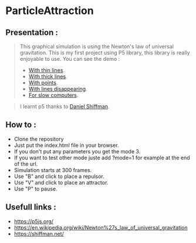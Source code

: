 # ParticleAttraction

## Presentation :

>This graphical simulation is using the Newton's law of universal gravitation. This is my first project using P5 library, this library is really enjoyable to use. You can see the demo :
>- [With thin lines](https://hanzopgp.github.io/ParticleAttraction/?mode=1).
>- [With thick lines](https://hanzopgp.github.io/ParticleAttraction/?mode=2).
>- [With points](https://hanzopgp.github.io/ParticleAttraction/?mode=3).
>- [With lines disappearing](https://hanzopgp.github.io/ParticleAttraction/?mode=4).
>- [For slow computers](https://hanzopgp.github.io/ParticleAttraction/?mode=5).

>I learnt p5 thanks to [Daniel Shiffman](https://shiffman.net/).

## How to :

- Clone the repository
- Just put the index.html file in your browser.
- If you don't put any parameters you get the mode 3.
- If you want to test other mode juste add ?mode=1 for example at the end of the url.
- Simulation starts at 300 frames.
- Use "B" and click to place a repulsor.
- Use "V" and click to place an attractor.
- Use "P" to pause.

## Usefull links :

- https://p5js.org/
- https://en.wikipedia.org/wiki/Newton%27s_law_of_universal_gravitation
- https://shiffman.net/
